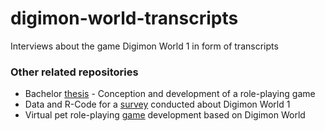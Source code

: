 # digimon-world-transcripts
Interviews about the game Digimon World 1 in form of transcripts

### Other related repositories
* Bachelor [thesis](https://github.com/Morphclue/bachelor-thesis) - Conception and development of a role-playing game
* Data and R-Code for a [survey](https://github.com/Morphclue/digimon-world-survey) conducted about Digimon World 1
* Virtual pet role-playing [game](https://github.com/Morphclue/evo-world) development based on Digimon World
